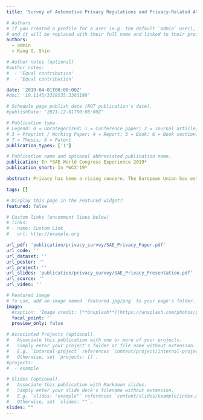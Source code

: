 ```yaml
---
title: 'Survey of Automotive Privacy Regulations and Privacy-Related Attacks'

# Authors
# If you created a profile for a user (e.g. the default `admin` user), write the username (folder name) here
# and it will be replaced with their full name and linked to their profile.
authors:
  - admin
  - Kang G. Shin

# Author notes (optional)
#author_notes:
#  - 'Equal contribution'
#  - 'Equal contribution'

date: '2019-04-01T00:00:00Z'
#doi: '10.1145/3319535.3363190'

# Schedule page publish date (NOT publication's date).
#publishDate: '2021-12-01T00:00:00Z'

# Publication type.
# Legend: 0 = Uncategorized; 1 = Conference paper; 2 = Journal article;
# 3 = Preprint / Working Paper; 4 = Report; 5 = Book; 6 = Book section;
# 7 = Thesis; 8 = Patent
publication_types: ['1']

# Publication name and optional abbreviated publication name.
publication: In *SAE World Congress Experience 2019*
publication_short: In *WCX'19*

abstract: Privacy has been a rising concern. The European Union has established a privacy standard called General Data Protection Regulation (GDPR) in May 2018. Furthermore, the Facebook-Cambridge Analytica data incident made headlines in March 2018. Data collection from vehicles by OEM platforms is increasingly popular and may offer OEMs new business models but it comes with the risk of privacy leakages. Vehicular sensor data shared with third-parties can lead to misuse of the requested data for other purposes than stated/intended. There exists a relevant regulation document introduced by the Alliance of Automobile Manufacturers (“Auto Alliance”), which classifies the vehicular sensors used for data collection as covered and non-sensitive parameters. This paper reviews existing privacy standards as well as ongoing efforts in the automotive domain, and surveys the landscape of automotive privacy-related attacks which can be classified into three categories, driver fingerprinting, location inferencing and driving-behavior analysis. These three categories are derived from the aforementioned guidelines of covered information. Based on this survey, we define a Privacy Score (PS), quantifying the risk associated with each vehicular sensor. Sensors contributing to multiple privacy attacks will be assigned a higher PS. Furthermore, combinations of sensors used in privacy attacks must be considered and assessed in the PS metric as some attacks cannot be mounted using a single independent sensor alone.

tags: []

# Display this page in the Featured widget?
featured: false

# Custom links (uncomment lines below)
# links:
# - name: Custom Link
#   url: http://example.org

url_pdf: 'publication/privacy_survey/SAE_Privacy_Paper.pdf'
url_code: ''
url_dataset: ''
url_poster: ''
url_project: ''
url_slides: 'publication/privacy_survey/SAE_Privacy_Presentation.pdf'
url_source: ''
url_video: ''

# Featured image
# To use, add an image named `featured.jpg/png` to your page's folder.
image:
  #caption: 'Image credit: [**Unsplash**](https://unsplash.com/photos/pLCdAaMFLTE)'
  focal_point: ''
  preview_only: false

# Associated Projects (optional).
#   Associate this publication with one or more of your projects.
#   Simply enter your project's folder or file name without extension.
#   E.g. `internal-project` references `content/project/internal-project/index.md`.
#   Otherwise, set `projects: []`.
#projects:
#  - example

# Slides (optional).
#   Associate this publication with Markdown slides.
#   Simply enter your slide deck's filename without extension.
#   E.g. `slides: "example"` references `content/slides/example/index.md`.
#   Otherwise, set `slides: ""`.
slides: ""
---
```



